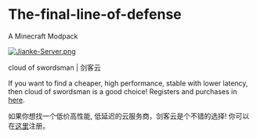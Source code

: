 # The-final-line-of-defense
A Minecraft Modpack

[![Jianke-Server.png](https://i.postimg.cc/xCM9vLQk/Jianke-Server.png)](https://cloud.swordsman.com.cn/?i0d425e)

cloud of swordsman | 剑客云

If you want to find a cheaper, high performance, stable with lower latency, then cloud of swordsman is a good choice! Registers and purchases in [here](https://cloud.swordsman.com.cn/?i0d425e).

如果你想找一个低价高性能, 低延迟的云服务商，剑客云是个不错的选择! 你可以在[这里](https://cloud.swordsman.com.cn/?i0d425e)注册。
